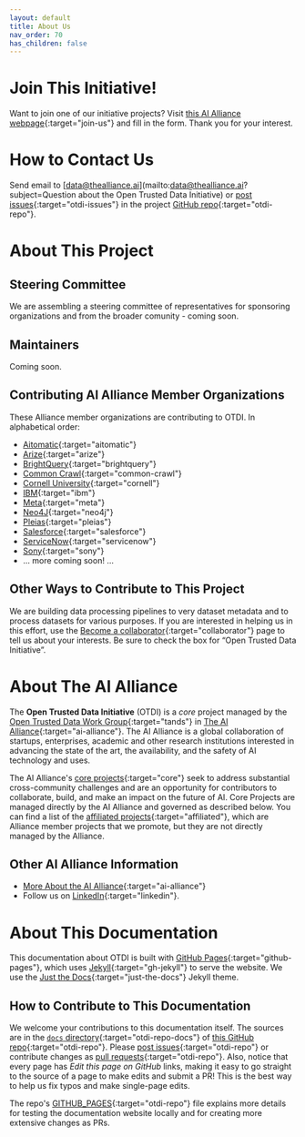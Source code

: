 ```yaml
---
layout: default
title: About Us
nav_order: 70
has_children: false
---
```


<a name="join-us"></a>
# Join This Initiative!

Want to join one of our initiative projects? Visit [this AI Alliance webpage](https://thealliance.ai/core-projects/open-trusted-data-initiative#foundation-models-working-group-form){:target="join-us"} and fill in the form. Thank you for your interest.

<a name="contact-us"></a>
# How to Contact Us

Send email to [data@thealliance.ai](mailto:data@thealliance.ai?subject=Question about the Open Trusted Data Initiative) or [post issues](https://github.com/The-AI-Alliance/open-trusted-data-initiative/issues){:target="otdi-issues"} in the project [GitHub repo](https://github.com/The-AI-Alliance/open-trusted-data-initiative/issues){:target="otdi-repo"}.

# About This Project

## Steering Committee

We are assembling a steering committee of representatives for sponsoring organizations and from the broader comunity - coming soon.

## Maintainers

Coming soon.

## Contributing AI Alliance Member Organizations

These Alliance member organizations are contributing to OTDI. In alphabetical order:

* [Aitomatic](https://www.aitomatic.com/){:target="aitomatic"}
* [Arize](https://arize.com/){:target="arize"}
* [BrightQuery](https://brightquery.ai/){:target="brightquery"}
* [Common Crawl](https://commoncrawl.org/){:target="common-crawl"}
* [Cornell University](https://www.cornell.edu/){:target="cornell"}
* [IBM](https://ibm.com){:target="ibm"}
* [Meta](https://meta.com){:target="meta"}
* [Neo4J](https://neo4j.com){:target="neo4j"}
* [Pleias](https://pleias.fr/){:target="pleias"}
* [Salesforce](https://www.salesforce.com/){:target="salesforce"}
* [ServiceNow](https://www.servicenow.com/){:target="servicenow"}
* [Sony](https://www.sony.com/){:target="sony"}
* ... more coming soon! ...

## Other Ways to Contribute to This Project

We are building data processing pipelines to very dataset metadata and to process datasets for various purposes. If you are interested in helping us in this effort, use the [Become a collaborator](https://thealliance.ai/become-a-collaborator){:target="collaborator"} page to tell us about your interests. Be sure to check the box for &ldquo;Open Trusted Data Initiative&rdquo;.

# About The AI Alliance

The **Open Trusted Data Initiative** (OTDI) is a _core_ project managed by the [Open Trusted Data Work Group](https://thealliance.ai/focus-areas/foundation-models){:target="tands"} in [The AI Alliance](https://thealliance.ai){:target="ai-alliance"}. The AI Alliance is a global collaboration of startups, enterprises, academic and other research institutions interested in advancing the state of the art, the availability, and the safety of AI technology and uses. 

The AI Alliance's [core projects](https://thealliance.ai/core-projects){:target="core"} seek to address substantial cross-community challenges and are an opportunity for contributors to collaborate, build, and make an impact on the future of AI. Core Projects are managed directly by the AI Alliance and governed as described below. You can find a list of the [affiliated projects](https://thealliance.ai/affiliated-projects){:target="affiliated"}, which are Alliance member projects that we promote, but they are not directly managed by the Alliance.

## Other AI Alliance Information

* [More About the AI Alliance](https://thealliance.ai/about-aia){:target="ai-alliance"}
* Follow us on [LinkedIn](https://www.linkedin.com/company/the-aialliance/){:target="linkedin"}.

# About This Documentation

This documentation about OTDI is built with [GitHub Pages](https://pages.github.com/){:target="github-pages"}, which uses [Jekyll](https://github.com/jekyll/jekyll){:target="gh-jekyll"} to serve the website. We use the [Just the Docs](https://just-the-docs.github.io/just-the-docs/){:target="just-the-docs"} Jekyll theme.

## How to Contribute to This Documentation

We welcome your contributions to this documentation itself. The sources are in the [`docs` directory](https://github.com/The-AI-Alliance/open-trusted-data-initiative/tree/main/docs){:target="otdi-repo-docs"} of [this GitHub repo](https://github.com/The-AI-Alliance/open-trusted-data-initiative){:target="otdi-repo"}. Please [post issues](https://github.com/The-AI-Alliance/open-trusted-data-initiative/issues){:target="otdi-repo"} or contribute changes as [pull requests](https://github.com/The-AI-Alliance/open-trusted-data-initiative/pulls){:target="otdi-repo"}. Also, notice that every page has _Edit this page on GitHub_ links, making it easy to go straight to the source of a page to make edits and submit a PR! This is the best way to help us fix typos and make single-page edits.

The repo's [GITHUB_PAGES](https://github.com/The-AI-Alliance/open-trusted-data-initiative/blob/main/GITHUB_PAGES.md){:target="otdi-repo"} file explains more details for testing the documentation website locally and for creating more extensive changes as PRs.
